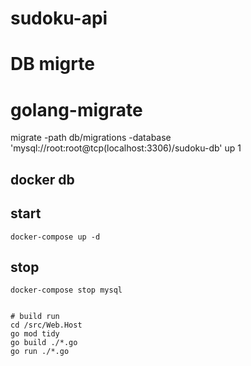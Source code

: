# sudoku-api

# DB migrte
# golang-migrate
migrate -path db/migrations -database 'mysql://root:root@tcp(localhost:3306)/sudoku-db' up 1

## docker db
## start
```
docker-compose up -d
```
## stop
```
docker-compose stop mysql


# build run
cd /src/Web.Host
go mod tidy
go build ./*.go
go run ./*.go